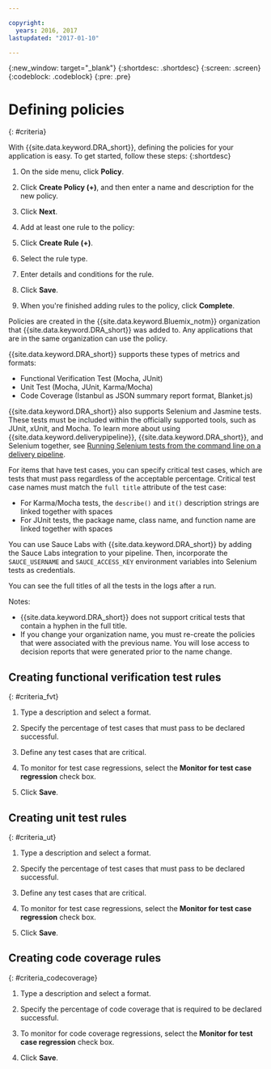 ```yaml
---

copyright:
  years: 2016, 2017
lastupdated: "2017-01-10"

---
```


{:new_window: target="_blank"}
{:shortdesc: .shortdesc}
{:screen: .screen}
{:codeblock: .codeblock}
{:pre: .pre}

# Defining policies
{: #criteria}

With {{site.data.keyword.DRA_short}}, defining the policies for your application is easy. To get started, follow these steps:
{:shortdesc}

1. On the side menu, click **Policy**.

2. Click **Create Policy (+)**, and then enter a name and description for the new policy.

3. Click **Next**.

4. Add at least one rule to the policy:
  1. Click **Create Rule (+)**.
  2. Select the rule type.
  3. Enter details and conditions for the rule.
  4. Click **Save**.

5. When you're finished adding rules to the policy, click **Complete**.

Policies are created in the {{site.data.keyword.Bluemix_notm}} organization that {{site.data.keyword.DRA_short}} was added to. Any applications that are in the same organization can use the policy.

{{site.data.keyword.DRA_short}} supports these types of metrics and formats:

* Functional Verification Test (Mocha, JUnit)
* Unit Test (Mocha, JUnit, Karma/Mocha)
* Code Coverage (Istanbul as JSON summary report format, Blanket.js)

{{site.data.keyword.DRA_short}} also supports Selenium and Jasmine tests. These tests must be included within the officially supported tools, such as JUnit, xUnit, and Mocha. To learn more about using {{site.data.keyword.deliverypipeline}}, {{site.data.keyword.DRA_short}}, and Selenium together, see [Running Selenium tests from the command line on a delivery pipeline](https://developer.ibm.com/devops-services/2016/07/21/running-selenium-tests-command-line-delivery-pipeline/).

For items that have test cases, you can specify critical test cases, which are tests that must pass regardless of the acceptable percentage. Critical test case names must match the `full title` attribute of the test case:    
* For Karma/Mocha tests, the `describe()` and `it()` description strings are linked together with spaces
* For JUnit tests, the package name, class name, and function name are linked together with spaces    

You can use Sauce Labs with {{site.data.keyword.DRA_short}} by adding the Sauce Labs integration to your pipeline. Then, incorporate the `SAUCE_USERNAME` and `SAUCE_ACCESS_KEY` environment variables into Selenium tests as credentials.

You can see the full titles of all the tests in the logs after a run.  

Notes:
* {{site.data.keyword.DRA_short}} does not support critical tests that contain a hyphen in the full title.    
* If you change your organization name, you must re-create the policies that were associated with the previous name. You will lose access to decision reports that were generated prior to the name change.

## Creating functional verification test rules
{: #criteria_fvt}

1. Type a description and select a format.

2. Specify the percentage of test cases that must pass to be declared successful.

3. Define any test cases that are critical.

4. To monitor for test case regressions, select the **Monitor for test case regression** check box.

5. Click **Save**.


## Creating unit test rules
{: #criteria_ut}

1. Type a description and select a format.

2. Specify the percentage of test cases that must pass to be declared successful.

3. Define any test cases that are critical.

4. To monitor for test case regressions, select the **Monitor for test case regression** check box.

5. Click **Save**.


## Creating code coverage rules
{: #criteria_codecoverage}

1. Type a description and select a format.

2. Specify the percentage of code coverage that is required to be declared successful.

3. To monitor for code coverage regressions, select the **Monitor for test case regression** check box.

4. Click **Save**.
